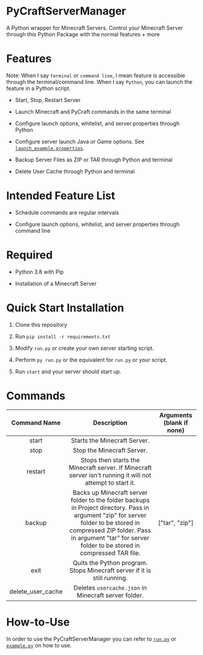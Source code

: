 # PyCraftServerManager

A Python wrapper for Minecraft Servers. Control your Minecraft Server through this Python Package with the normal features + more

# Features

Note: When I say `terminal` or `command line`, I mean feature is accessible through the terminal/command line. When I say `Python`, you can launch the feature in a Python script.

* Start, Stop, Restart Server

* Launch Minecraft and PyCraft commands in the same terminal

* Configure launch options, whitelist, and server properties through Python

* Configure server launch Java or Game options. See [`launch_example.properties`](launch_example.properties).

* Backup Server Files as ZIP or TAR through Python and terminal

* Delete User Cache through Python and terminal

# Intended Feature List

* Schedule commands are regular intervals

* Configure launch options, whitelist, and server properties through command line

# Required

* Python 3.8 with Pip

* Installation of a Minecraft Server

# Quick Start Installation

1. Clone this repository

1. Run `pip install -r requirements.txt`

1. Modify `run.py` or create your own server starting script.

1. Perform `py run.py` or the equivalent for `run.py` or your script.

1. Run `start` and your server should start up.

# Commands

|    Command Name   |                                                                                                                 Description                                                                                                                | Arguments (blank if none) |
|:-----------------:|:------------------------------------------------------------------------------------------------------------------------------------------------------------------------------------------------------------------------------------------:|:-------------------------:|
|  start            |  Starts the Minecraft Server.                                                                                                                                                                                                              |                           |
| stop              |  Stop the Minecraft Server.                                                                                                                                                                                                                |                           |
| restart           | Stops then starts the Minecraft server. If Minecraft server isn't running it will not attempt to start it.                                                                                                                                 |                           |
| backup            | Backs up Minecraft server folder to the folder backups in Project directory. Pass in argument "zip" for server folder to be stored in compressed ZIP folder. Pass in argument "tar" for server folder to be stored in compressed TAR file. | ["tar", "zip"]            |
| exit              |  Quits the Python program. Stops Minecraft server if it is still running.                                                                                                                                                                  |                           |
| delete_user_cache | Deletes `usercache.json` in Minecraft server folder.                                                                                                                                                                                       |                           |

# How-to-Use

In order to use the PyCraftServerManager you can refer to [`run.py`](run.py) or [`example.py`](example.py) on how to use.

